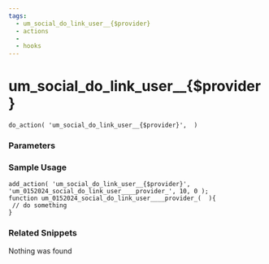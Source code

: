 ```yaml
---
tags: 
  - um_social_do_link_user__{$provider}
  - actions
  - 
  - hooks
---
```

# um\_social\_do\_link\_user\_\_{$provider}

``` php:no-line-numbers
do_action( 'um_social_do_link_user__{$provider}',  )
```
<div class='hook-sep'></div>

### Parameters

<div class='hook-sep'></div>



### Sample Usage

``` php:no-line-numbers
add_action( 'um_social_do_link_user__{$provider}', 'um_0152024_social_do_link_user____provider_', 10, 0 );
function um_0152024_social_do_link_user____provider_(  ){
 // do something
}
```
<div class='hook-sep'></div>



### Related Snippets

Nothing was found

